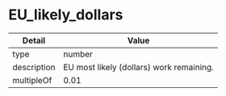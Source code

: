 # EU_likely_dollars
| Detail | Value |
| ------ | ----- |
| type | number |
| description | EU most likely (dollars) work remaining. |
| multipleOf | 0.01 |
